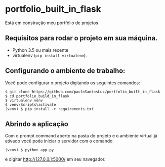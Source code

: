 portfolio_built_in_flask
===========

  Está em construção meu portfólio de projetos
  

Requisitos para rodar o projeto em sua máquina.
------------

- Python 3.5 ou mais recente
- virtualenv (`pip install virtualenv`).

Configurando o ambiente de trabalho:
------------

Você pode configurar o projeto digitando os seguintes comandos:

    $ git clone https://github.com/pauloSantosLuz/portfolio_built_in_flask
    $ cd portfolio_build_in_flask
    $ virtualenv venv
    $ venv\Scripts\activate
    (venv) $ pip install -r requirements.txt

Abrindo a aplicação
--------------------

Com o prompt command aberto na pasta do projeto e o ambiente virtual já ativado você pode iniciar o servidor com o comando:


    (venv) $ python app.py

e digitar http://127.0.0.1:5000/ em seu navegador.
